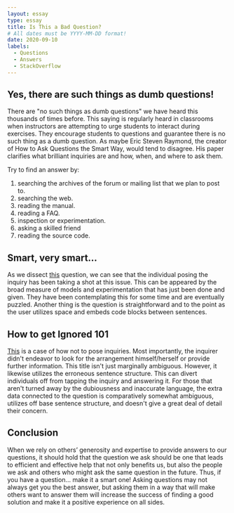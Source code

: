 ```yaml
---
layout: essay
type: essay
title: Is This a Bad Question?
# All dates must be YYYY-MM-DD format!
date: 2020-09-10
labels:
  - Questions
  - Answers
  - StackOverflow
---
```


## Yes, there are such things as dumb questions!

There are "no such things as dumb questions" we have heard this thousands of times before. This saying is regularly heard in classrooms when instructors are attempting to urge students to interact during exercises. They encourage students to questions and guarantee there is no such thing as a dumb question. As maybe Eric Steven Raymond, the creator of How to Ask Questions the Smart Way, would tend to disagree. His paper clarifies what brilliant inquiries are and how, when, and where to ask them.

Try to find an answer by:
1. searching the archives of the forum or mailing list that we plan to post to.
2. searching the web.
3. reading the manual.
4. reading a FAQ.
5. inspection or experimentation.
6. asking a skilled friend
7. reading the source code.

## Smart, very smart...

As we dissect [this](https://stackoverflow.com/questions/11227809/why-is-processing-a-sorted-array-faster-than-processing-an-unsorted-array) question, we can see that the individual posing the inquiry has been taking a shot at this issue. This can be appeared by the broad measure of models and experimentation that has just been done and given. They have been contemplating this for some time and are eventually puzzled. Another thing is the question is straightforward and to the point as the user utilizes space and embeds code blocks between sentences.

## How to get Ignored 101 

[This](https://stackoverflow.com/questions/56211119/can-help-me-about-execute-sql-in-java) is a case of how not to pose inquiries. Most importantly, the inquirer didn't endeavor to look for the arrangement himself/herself or provide further information. This title isn't just marginally ambiguous. However, it likewise utilizes the erroneous sentence structure. This can divert individuals off from tapping the inquiry and answering it. For those that aren't turned away by the dubiousness and inaccurate language, the extra data connected to the question is comparatively somewhat ambiguous, utilizes off base sentence structure, and doesn't give a great deal of detail their concern. 

## Conclusion

When we rely on others’ generosity and expertise to provide answers to our questions, it should hold that the question we ask should be one that leads to efficient and effective help that not only benefits us, but also the people we ask and others who might ask the same question in the future. Thus, if you have a question… make it a smart one! Asking questions may not always get you the best answer, but asking them in a way that will make others want to answer them will increase the success of finding a good solution and make it a positive experience on all sides.
